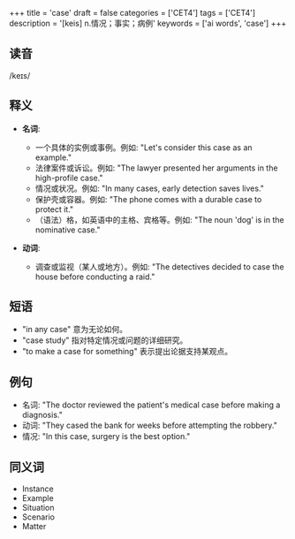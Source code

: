 +++
title = 'case'
draft = false
categories = ['CET4']
tags = ['CET4']
description = '[keis] n.情况；事实；病例'
keywords = ['ai words', 'case']
+++

## 读音
/keɪs/

## 释义
- **名词**:
    - 一个具体的实例或事例。例如: "Let's consider this case as an example."
    - 法律案件或诉讼。例如: "The lawyer presented her arguments in the high-profile case."
    - 情况或状况。例如: "In many cases, early detection saves lives."
    - 保护壳或容器。例如: "The phone comes with a durable case to protect it."
    - （语法）格，如英语中的主格、宾格等。例如: "The noun 'dog' is in the nominative case."

- **动词**:
    - 调查或监视（某人或地方）。例如: "The detectives decided to case the house before conducting a raid."

## 短语
- "in any case" 意为无论如何。
- "case study" 指对特定情况或问题的详细研究。
- "to make a case for something" 表示提出论据支持某观点。

## 例句
- 名词: "The doctor reviewed the patient's medical case before making a diagnosis."
- 动词: "They cased the bank for weeks before attempting the robbery."
- 情况: "In this case, surgery is the best option."

## 同义词
- Instance
- Example
- Situation
- Scenario
- Matter
